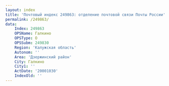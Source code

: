 ```yaml
---
layout: index
title: 'Почтовый индекс 249863: отделение почтовой связи Почты России'
permalink: /249863/
data:
    Index: 249863
    OPSName: Галкино
    OPSType: О
    OPSSubm: 249830
    Region: 'Калужская область'
    Autonom: ''
    Area: 'Дзержинский район'
    City: Галкино
    City1: ''
    ActDate: '20001030'
    IndexOld: ''
---
```

